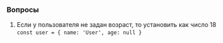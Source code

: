 ### Вопросы

1. Если у пользователя не задан возраст, то установить как число 18
  `const user = { name: 'User', age: null }`

